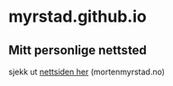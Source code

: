 # myrstad.github.io

## Mitt personlige nettsted

sjekk ut [nettsiden her](https://mortenmyrstad.no/) (mortenmyrstad.no)
